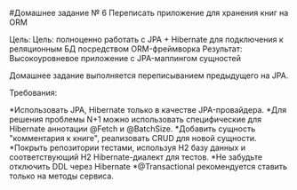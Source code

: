 #Домашнее задание № 6
Переписать приложение для хранения книг на ORM

Цель:
Цель: полноценно работать с JPA + Hibernate для подключения к реляционным БД посредством ORM-фреймворка
Результат: Высокоуровневое приложение с JPA-маппингом сущностей

Домашнее задание выполняется переписыванием предыдущего на JPA.

Требования:

*Использовать JPA, Hibernate только в качестве JPA-провайдера.
*Для решения проблемы N+1 можно использовать специфические для Hibernate аннотации @Fetch и @BatchSize.
*Добавить сущность "комментария к книге", реализовать CRUD для новой сущности.
*Покрыть репозитории тестами, используя H2 базу данных и соответствующий H2 Hibernate-диалект для тестов.
*Не забудьте отключить DDL через Hibernate
*@Transactional рекомендуется ставить только на методы сервиса.